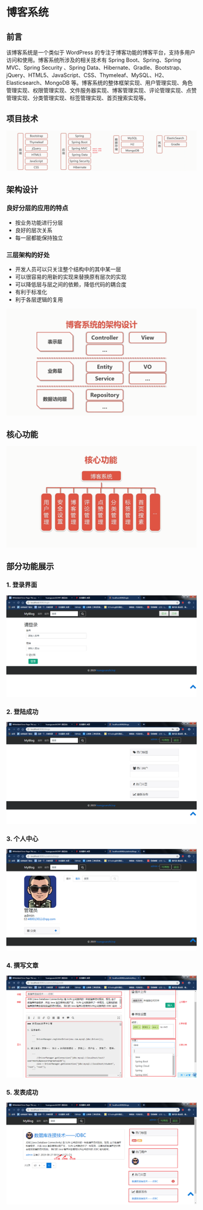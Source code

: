 博客系统
=================================================================================
## 前言
该博客系统是一个类似于 WordPress 的专注于博客功能的博客平台，支持多用户访问和使用。博客系统所涉及的相关技术有 Spring Boot、Spring、Spring MVC、Spring Security 、Spring Data、Hibernate、Gradle、Bootstrap、jQuery、HTML5、JavaScript、CSS、Thymeleaf、MySQL、H2、Elasticsearch、MongoDB 等。博客系统的整体框架实现、用户管理实现、角色管理实现、权限管理实现、文件服务器实现、博客管理实现、评论管理实现、点赞管理实现、分类管理实现、标签管理实现、首页搜索实现等。

## 项目技术
![image](https://github.com/huangyuanzhi1997/blogs/blob/master/images/blog00.png)

## 架构设计
### 良好分层的应用的特点  
* 按业务功能进行分层  
* 良好的层次关系  
* 每一层都能保持独立

### 三层架构的好处  
* 开发人员可以只关注整个结构中的其中某一层
* 可以很容易的用新的实现来替换原有层次的实现
* 可以降低层与层之间的依赖，降低代码的耦合度
* 有利于标准化
* 利于各层逻辑的复用

![image](https://github.com/huangyuanzhi1997/blogs/blob/master/images/blog08.png)

## 核心功能
![image](https://github.com/huangyuanzhi1997/blogs/blob/master/images/blog01.png)

## 部分功能展示
### 1. 登录界面
![image](https://github.com/huangyuanzhi1997/blogs/blob/master/images/blog02.png)

### 2. 登陆成功
![image](https://github.com/huangyuanzhi1997/blogs/blob/master/images/blog03.png)

### 3. 个人中心
![image](https://github.com/huangyuanzhi1997/blogs/blob/master/images/blog04.png)

### 4. 撰写文章
![image](https://github.com/huangyuanzhi1997/blogs/blob/master/images/blog06.png)

### 5. 发表成功
![image](https://github.com/huangyuanzhi1997/blogs/blob/master/images/blog07.png)







